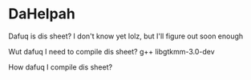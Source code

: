 DaHelpah
========

Dafuq is dis sheet?
I don't know yet lolz, but I'll figure out soon enough

Wut dafuq I need to compile dis sheet?
g++
libgtkmm-3.0-dev

How dafuq I compile dis sheet?
